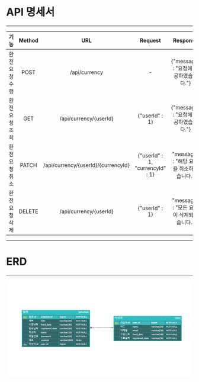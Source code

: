 # API 명세서

---

|기능|Method|URL|Request|Response|상태코드|
|:---:|:---:|:---:|:---:|:---:|:---:|
|환전 요청 수행|POST|/api/currency|-|{"message" : "요청에 성공하였습니다."}|상태코드 : 201|
|환전 요청 조회|GET|/api/currency/{userId}|{"userId" : 1}|{"message" : "요청에 성공하였습니다."}|상태코드 : 200|
|환전 요청 취소|PATCH|/api/currency/{userId}/{currencyId}|{"userId" : 1, "currencyId" : 1}|"message" : "해당 요청을 취소하였습니다."|상태코드 : 200|
|환전 요청 삭제|DELETE|/api/currency/{userId}|{"userId" : 1}|"message" : "모든 요청이 삭제되었습니다."|상태코드 : 200|

---

# ERD

---

![ERD 스크린샷](https://github.com/Mini9709/Project_ScheduleManagement/blob/main/ScheduleManageMent_ERD.png)
